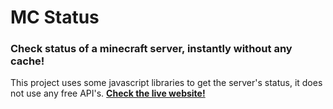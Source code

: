 # MC Status
### Check status of a minecraft server, instantly without any cache!

This project uses some javascript libraries to get the server's status, it does not use any free API's. [**Check the live website!**](https://mcstatus.vercel.app)
